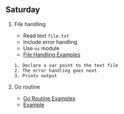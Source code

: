 ## Saturday 

1. File handling 
   * Read text `file.txt` 
   * Include error handling
   * Use `os` module
   * [File Handling Examples](../file_handling)

   ```
   1. Declare a var point to the text file
   2. The error handling goes next 
   3. Prints output
   ```

2. Go routine
   * [Go Routine Examples](../go_routine)
   * [Example](https://go.dev/tour/concurrency/1)
   
